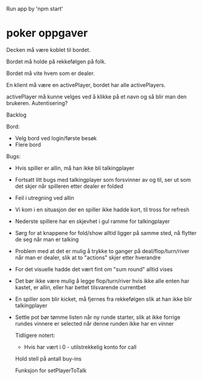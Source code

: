 Run app by 'npm start'


# poker oppgaver
Decken må være koblet til bordet.

Bordet må holde på rekkefølgen på folk.

Bordet må vite hvem som er dealer.

En klient må være en activePlayer, bordet har alle activePlayers.

activePlayer må kunne velges ved å klikke på et navn og så blir man den brukeren. Autentisering?



Backlog

Bord:
- Velg bord ved login/første besøk
- Flere bord

Bugs:
- Hvis spiller er allin, må han ikke bli talkingplayer
- Fortsatt litt bugs med talkingplayer som forsvinner av og til, ser ut som det skjer når spilleren etter dealer er folded
- Feil i utregning ved allin
- Vi kom i en situasjon der en spiller ikke hadde kort, til tross for refresh
- Nederste spillere har en skjevhet i gul ramme for talkingplayer
- Sørg for at knappene for fold/show alltid ligger på samme sted, nå flytter de seg når man er talking
- Problem med at det er mulig å trykke to ganger på deal/flop/turn/river når man er dealer, slik at to "actions" skjer etter hverandre
- For det visuelle hadde det vært fint om "sum round" alltid vises
- Det bør ikke være mulig å legge flop/turn/river hvis ikke alle enten har kastet, er allin, eller har bettet tilsvarende currentbet
- En spiller som blir kicket, må fjernes fra rekkefølgen slik at han ikke blir talkingplayer
- Settle pot bør tømme listen når ny runde starter, slik at ikke forrige rundes vinnere er selected når denne runden ikke har en vinner


	Tidligere notert:

	- Hvis har vært i 0 - utilstrekkelig konto for call

	Hold stell på antall buy-ins

	Funksjon for setPlayerToTalk

	



